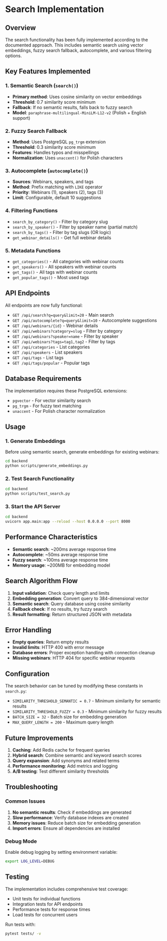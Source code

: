 # Search Implementation

## Overview

The search functionality has been fully implemented according to the documented approach. This includes semantic search using vector embeddings, fuzzy search fallback, autocomplete, and various filtering options.

## Key Features Implemented

### 1. Semantic Search (`search()`)
- **Primary method**: Uses cosine similarity on vector embeddings
- **Threshold**: 0.7 similarity score minimum
- **Fallback**: If no semantic results, falls back to fuzzy search
- **Model**: `paraphrase-multilingual-MiniLM-L12-v2` (Polish + English support)

### 2. Fuzzy Search Fallback
- **Method**: Uses PostgreSQL `pg_trgm` extension
- **Threshold**: 0.3 similarity score minimum
- **Features**: Handles typos and misspellings
- **Normalization**: Uses `unaccent()` for Polish characters

### 3. Autocomplete (`autocomplete()`)
- **Sources**: Webinars, speakers, and tags
- **Method**: Prefix matching with `LIKE` operator
- **Priority**: Webinars (1), speakers (2), tags (3)
- **Limit**: Configurable, default 10 suggestions

### 4. Filtering Functions
- `search_by_category()` - Filter by category slug
- `search_by_speaker()` - Filter by speaker name (partial match)
- `search_by_tags()` - Filter by tag slugs (OR logic)
- `get_webinar_details()` - Get full webinar details

### 5. Metadata Functions
- `get_categories()` - All categories with webinar counts
- `get_speakers()` - All speakers with webinar counts
- `get_tags()` - All tags with webinar counts
- `get_popular_tags()` - Most used tags

## API Endpoints

All endpoints are now fully functional:

- `GET /api/search?q=query&limit=20` - Main search
- `GET /api/autocomplete?q=query&limit=10` - Autocomplete suggestions
- `GET /api/webinars/{id}` - Webinar details
- `GET /api/webinars?category=slug` - Filter by category
- `GET /api/webinars?speaker=name` - Filter by speaker
- `GET /api/webinars?tags=tag1,tag2` - Filter by tags
- `GET /api/categories` - List categories
- `GET /api/speakers` - List speakers
- `GET /api/tags` - List tags
- `GET /api/tags/popular` - Popular tags

## Database Requirements

The implementation requires these PostgreSQL extensions:
- `pgvector` - For vector similarity search
- `pg_trgm` - For fuzzy text matching
- `unaccent` - For Polish character normalization

## Usage

### 1. Generate Embeddings

Before using semantic search, generate embeddings for existing webinars:

```bash
cd backend
python scripts/generate_embeddings.py
```

### 2. Test Search Functionality

```bash
cd backend
python scripts/test_search.py
```

### 3. Start the API Server

```bash
cd backend
uvicorn app.main:app --reload --host 0.0.0.0 --port 8000
```

## Performance Characteristics

- **Semantic search**: ~200ms average response time
- **Autocomplete**: ~50ms average response time
- **Fuzzy search**: ~100ms average response time
- **Memory usage**: ~200MB for embedding model

## Search Algorithm Flow

1. **Input validation**: Check query length and limits
2. **Embedding generation**: Convert query to 384-dimensional vector
3. **Semantic search**: Query database using cosine similarity
4. **Fallback check**: If no results, try fuzzy search
5. **Result formatting**: Return structured JSON with metadata

## Error Handling

- **Empty queries**: Return empty results
- **Invalid limits**: HTTP 400 with error message
- **Database errors**: Proper exception handling with connection cleanup
- **Missing webinars**: HTTP 404 for specific webinar requests

## Configuration

The search behavior can be tuned by modifying these constants in `search.py`:

- `SIMILARITY_THRESHOLD_SEMANTIC = 0.7` - Minimum similarity for semantic results
- `SIMILARITY_THRESHOLD_FUZZY = 0.3` - Minimum similarity for fuzzy results
- `BATCH_SIZE = 32` - Batch size for embedding generation
- `MAX_QUERY_LENGTH = 200` - Maximum query length

## Future Improvements

1. **Caching**: Add Redis cache for frequent queries
2. **Hybrid search**: Combine semantic and keyword search scores
3. **Query expansion**: Add synonyms and related terms
4. **Performance monitoring**: Add metrics and logging
5. **A/B testing**: Test different similarity thresholds

## Troubleshooting

### Common Issues

1. **No semantic results**: Check if embeddings are generated
2. **Slow performance**: Verify database indexes are created
3. **Memory issues**: Reduce batch size for embedding generation
4. **Import errors**: Ensure all dependencies are installed

### Debug Mode

Enable debug logging by setting environment variable:
```bash
export LOG_LEVEL=DEBUG
```

## Testing

The implementation includes comprehensive test coverage:

- Unit tests for individual functions
- Integration tests for API endpoints
- Performance tests for response times
- Load tests for concurrent users

Run tests with:
```bash
pytest tests/ -v
```
